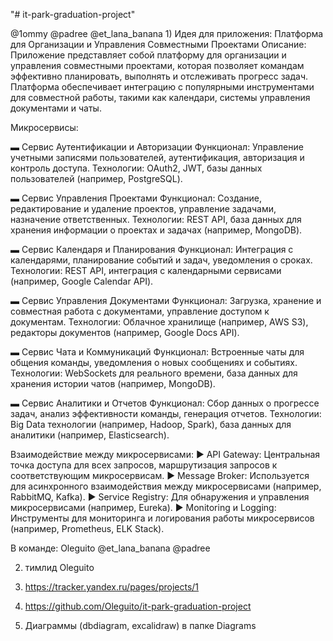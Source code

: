 "# it-park-graduation-project" 

@1ommy @padree @et_lana_banana
1)
Идея для приложения: Платформа для Организации и Управления Совместными Проектами
Описание:
Приложение представляет собой платформу для организации и управления совместными проектами, которая позволяет командам эффективно планировать, выполнять и отслеживать прогресс задач. Платформа обеспечивает интеграцию с популярными инструментами для совместной работы, такими как календари, системы управления документами и чаты.

Микросервисы:

▬ Сервис Аутентификации и Авторизации
Функционал: Управление учетными записями пользователей, аутентификация, авторизация и контроль доступа.
Технологии: OAuth2, JWT, базы данных пользователей (например, PostgreSQL).

▬ Сервис Управления Проектами
Функционал: Создание, редактирование и удаление проектов, управление задачами, назначение ответственных.
Технологии: REST API, база данных для хранения информации о проектах и задачах (например, MongoDB).

▬ Сервис Календаря и Планирования
Функционал: Интеграция с календарями, планирование событий и задач, уведомления о сроках.
Технологии: REST API, интеграция с календарными сервисами (например, Google Calendar API).

▬ Сервис Управления Документами
Функционал: Загрузка, хранение и совместная работа с документами, управление доступом к документам.
Технологии: Облачное хранилище (например, AWS S3), редакторы документов (например, Google Docs API).

▬ Сервис Чата и Коммуникаций
Функционал: Встроенные чаты для общения команды, уведомления о новых сообщениях и событиях.
Технологии: WebSockets для реального времени, база данных для хранения истории чатов (например, MongoDB).

▬ Сервис Аналитики и Отчетов
Функционал: Сбор данных о прогрессе задач, анализ эффективности команды, генерация отчетов.
Технологии: Big Data технологии (например, Hadoop, Spark), база данных для аналитики (например, Elasticsearch).

Взаимодействие между микросервисами:
► API Gateway: Центральная точка доступа для всех запросов, маршрутизация запросов к соответствующим микросервисам.
► Message Broker: Используется для асинхронного взаимодействия между микросервисами (например, RabbitMQ, Kafka).
► Service Registry: Для обнаружения и управления микросервисами (например, Eureka).
► Monitoring и Logging: Инструменты для мониторинга и логирования работы микросервисов (например, Prometheus, ELK Stack).

В команде:
Oleguito
@et_lana_banana
@padree

2) тимлид Oleguito

3) https://tracker.yandex.ru/pages/projects/1

4) https://github.com/Oleguito/it-park-graduation-project

5) Диаграммы (dbdiagram, excalidraw) в папке Diagrams